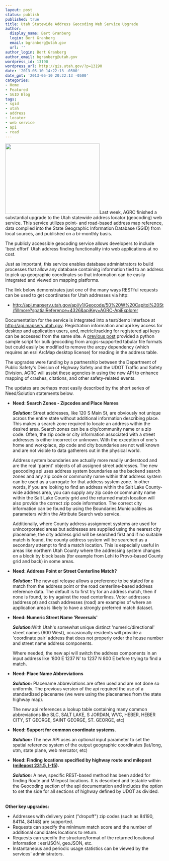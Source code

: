 ```yaml
---
layout: post
status: publish
published: true
title: Utah Statewide Address Geocoding Web Service Upgrade
author:
  display_name: Bert Granberg
  login: Bert Granberg
  email: bgranberg@utah.gov
  url: ''
author_login: Bert Granberg
author_email: bgranberg@utah.gov
wordpress_id: 13190
wordpress_url: http://gis.utah.gov/?p=13190
date: '2013-05-10 14:22:13 -0500'
date_gmt: '2013-05-10 20:22:13 -0500'
categories:
- Home
- Featured
- SGID Blog
tags:
- sgid
- utah
- address
- locator
- web service
- api
- road
---
```

<p><a href="http://gis.utah.gov/wp-content/uploads/Geocode.png"><img src="http://gis.utah.gov/wp-content/uploads/Geocode-300x223.png" alt="" title="api.mapserv.utah.gov address locator" width="300" height="223" class="alignright size-medium wp-image-13195" /></a>Last week, AGRC finished a substantial upgrade to the Utah statewide address locator (geocoding) web service.  This service utilizes point- and road-based address map reference, data compiled into the State Geographic Information Database (SGID) from local sources, and published on a bi-monthly basis.</p>
<p>The publicly accessible geocoding service allows developers to include 'best effort' Utah address finding functionality into web applications at no cost. </p>
<p>Just as important, this service enables database administrators to build processes that allow any database containing information tied to an address to pick up geographic coordinates so that information can be easily integrated and viewed on mapping platforms. </p>
<p>The link below demonstrates just one of the many ways RESTful requests can be used to get coordinates for Utah addresses via http:</p>
<ul>
<li><a href="http://api.mapserv.utah.gov/api/v1/Geocode/50%20W%20Capitol%20St/fillmore?spatialReference=4326&apiKey=AGRC-ApiExplorer">http://api.mapserv.utah.gov/api/v1/Geocode/50%20W%20Capitol%20St/fillmore?spatialReference=4326&apiKey=AGRC-ApiExplorer</a></li>
</ul>
<p>Documentation for the service is integrated into a test/demo interface at <a href="http://api.mapserv.utah.gov">http://api.mapserv.utah.gov</a>. Registration information and api key access for desktop and application users, and, metric/tracking for registered api keys can be accessed from the same site. A <a href="http://gis.utah.gov/using-the-mapserv-utah-gov-api-to-geocode-address/">previous post</a> provided a python sample script for bulk geocoding from arcgis-supported tabular file formats but could easily be modified to remove the arcpy dependency (which requires an esri ArcMap desktop license) for reading in the address table.</p>
<p>The upgrades were funding by a partnership between the Department of Public Safety's Division of Highway Safety and the UDOT Traffic and Safety Division. AGRC will assist these agencies in using the new API to enhance mapping of crashes, citations, and other safety-related events.</p>
<p>The updates are perhaps most easily described by the short series of Need/Solution statements below.  </p>
<ul>
<li><strong>Need: Search Zones - Zipcodes and Place Names</strong>
<p><strong><em>Solution: </em></strong>Street addresses, like 120 S Main St, are obviously not unique across the entire state without additional information describing place. This makes a search zone required to locate an address within the desired area. Search zones can be a city/community name or a zip code. Often, the zip code or city information associated with a street addresses is either incorrect or unknown. With the exception of one's home and workplace, zip code and city boundaries are not well known and are not visible to data gatherers out in the physical world.</p>
<p>Address system boundaries are actually more readily understood and are the real 'parent' objects of all assigned street addresses. The new geocoding api uses address system boundaries as the backend search zones and any zip code or community name within that address system can be used as a surrogate for that address system zone.  In other words, if you are looking to find an address within the Salt Lake County-wide address area, you can supply any zip code or community name within the Salt Lake County grid and the returned match location will also provide the correct zip code information. The correct city information can be found by using the Boundaries.Municipalities as parameters within the Attribute Search web service.</p>
<p>Additionally, where County address assignment systems are used for unincorporated areas but addresses are supplied using the nearest city placename, the city address grid will be searched first and if no suitable match is found, the county address system will be searched as a secondary attempt to find a match location. This is especially useful in areas like northern Utah County where the addressing system changes on a block by block basis (for example from Lehi to Provo-based County grid and back) in some areas.</li>
<li><strong>Need: Address Point or Street Centerline Match?</strong>
<p><strong><em>Solution:</em> </strong>The new api release allows a preference to be stated for a match from the address point or the road centerline-based address reference data. The default is to first try for an address match, then if none is found, to try against the road centerlines. Voter addresses (address pt) and crash addresses (road) are examples of where an application area is likely to have a strongly preferred match dataset.</li>
<li><strong>Need: Numeric Street Name 'Reversals'</strong>
<p><strong><em>Solution:</em></strong>With Utah's somewhat unique distinct 'numeric/directional' street names (600 West), occasionally residents will provide a 'coordinate pair' address that does not properly order the house number and street name address components. </p>
<p>Where needed, the new api will switch the address components in an input address like '800 E 1237 N' to 1237 N 800 E before trying to find a match.</li>
<li><strong>Need: Place Name Abbreviations</strong>
<p><strong><em>Solution:</em></strong> Placename abbreviations are often used and are not done so uniformly. The previous version of the api required the use of a standardized placename (we were using the placenames from the state highway map).</p>
<p>The new api references a lookup table containing many common abbreviations like SLC, SALT LAKE, S JORDAN, WVC, HEBER, HEBER CITY, ST GEORGE, SAINT GEORGE, ST. GEORGE, etc)</li>
<li><strong>Need: Support for common coordinate systems.</strong>
<p><strong><em>Solution:</em></strong> The new API uses an optional input parameter to set the spatial reference system of the output geographic coordinates (lat/long, utm, state plane, web mercator, etc)</li>
<li><strong>Need: Finding locations specified by highway route and milepost (<a href="http://api.mapserv.utah.gov/api/v1/Geocode/milepost/15/213.5?side=descreasing&apiKey=AGRC-ApiExplorer">milepost 231.5, I-15</a>).</strong>
<p><strong><em>Solution:</em></strong> A new, specific REST-based method has been added for finding Route and Milepost locations. It is described and testable within the Geocoding section of the api documentation and includes the option to set the side for all sections of highway defined by UDOT as divided.  </li>
</ul>
<p><strong><br />
Other key upgrades:</strong></p>
<ul>
<li>Addresses with delivery point ("dropoff") zip codes (such as 84190, 84114, 84148) are supported.</li>
<li>Requests can specify the minimum match score and the number of additional candidates locations to return.</li>
<li>Requests can specify the structure/format of the returned locational information : esriJSON, geoJSON, etc.</li>
<li>Instantaneous and periodic usage statistics can be viewed by the services' administrators.</li>
</ul>
